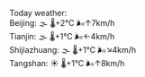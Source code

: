 Today weather:  
Beijing: 🌫  🌡️+2°C 🌬️↑7km/h  
Tianjin: 🌫  🌡️+1°C 🌬️←4km/h  
Shijiazhuang: 🌫  🌡️+1°C 🌬️↘4km/h  
Tangshan: ☀️   🌡️+1°C 🌬️↑8km/h  
